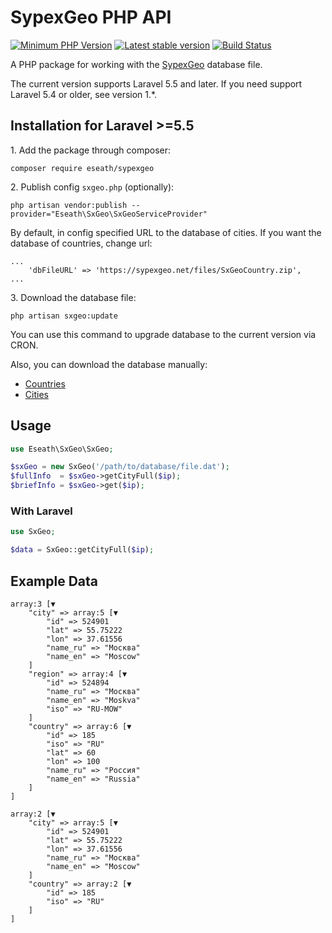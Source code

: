 # SypexGeo PHP API

[![Minimum PHP Version](https://img.shields.io/badge/php-%3E%3D%207.0-8892BF.svg?style=flat)](https://php.net/)
[![Latest stable version](https://poser.pugx.org/eseath/sypexgeo/v/stable)](https://packagist.org/packages/eseath/sypexgeo)
[![Build Status](https://travis-ci.com/Eseath/sypexgeo.svg?branch=master)](https://travis-ci.com/Eseath/sypexgeo)

A PHP package for working with the [SypexGeo](https://sypexgeo.net) database file.

The current version supports Laravel 5.5 and later. If you need support Laravel 5.4 or older, see version 1.*.

## Installation for Laravel >=5.5

1\. Add the package through composer:

```
composer require eseath/sypexgeo
```

2\. Publish config `sxgeo.php` (optionally):

```
php artisan vendor:publish --provider="Eseath\SxGeo\SxGeoServiceProvider"
```

By default, in config specified URL to the database of cities. If you want the database of countries, change url:

```
...
    'dbFileURL' => 'https://sypexgeo.net/files/SxGeoCountry.zip',
...
```

3\. Download the database file:

```
php artisan sxgeo:update
```

You can use this command to upgrade database to the current version via CRON.

Also, you can download the database manually:

* [Countries](https://sypexgeo.net/files/SxGeoCountry.zip)
* [Cities](https://sypexgeo.net/files/SxGeoCity_utf8.zip)

## Usage

```php
use Eseath\SxGeo\SxGeo;

$sxGeo = new SxGeo('/path/to/database/file.dat');
$fullInfo  = $sxGeo->getCityFull($ip);
$briefInfo = $sxGeo->get($ip);
```

### With Laravel

```php
use SxGeo;

$data = SxGeo::getCityFull($ip);
```

## Example Data

```
array:3 [▼
    "city" => array:5 [▼
        "id" => 524901
        "lat" => 55.75222
        "lon" => 37.61556
        "name_ru" => "Москва"
        "name_en" => "Moscow"
    ]
    "region" => array:4 [▼
        "id" => 524894
        "name_ru" => "Москва"
        "name_en" => "Moskva"
        "iso" => "RU-MOW"
    ]
    "country" => array:6 [▼
        "id" => 185
        "iso" => "RU"
        "lat" => 60
        "lon" => 100
        "name_ru" => "Россия"
        "name_en" => "Russia"
    ]
]
```

```
array:2 [▼
    "city" => array:5 [▼
        "id" => 524901
        "lat" => 55.75222
        "lon" => 37.61556
        "name_ru" => "Москва"
        "name_en" => "Moscow"
    ]
    "country" => array:2 [▼
        "id" => 185
        "iso" => "RU"
    ]
]
```
